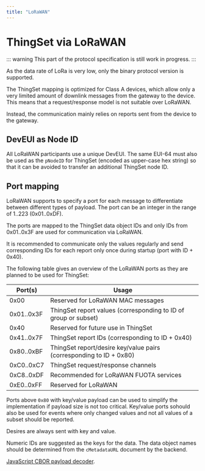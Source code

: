 ```yaml
---
title: "LoRaWAN"
---
```


# ThingSet via LoRaWAN

::: warning
This part of the protocol specification is still work in progress.
:::

As the data rate of LoRa is very low, only the binary protocol version is supported.

The ThingSet mapping is optimized for Class A devices, which allow only a very limited amount of downlink messages from the gateway to the device. This means that a request/response model is not suitable over LoRaWAN.

Instead, the communication mainly relies on reports sent from the device to the gateway.

## DevEUI as Node ID

All LoRaWAN participants use a unique DevEUI. The same EUI-64 must also be used as the `pNodeID` for ThingSet (encoded as upper-case hex string) so that it can be avoided to transfer an additional ThingSet node ID.

## Port mapping

LoRaWAN supports to specify a port for each message to differentiate between different types of payload. The port can be an integer in the range of 1..223 (0x01..0xDF).

The ports are mapped to the ThingSet data object IDs and only IDs from 0x01..0x3F are used for communication via LoRaWAN.

It is recommended to communicate only the values regularly and send corresponding IDs for each report only once during startup (port with ID + 0x40).

The following table gives an overview of the LoRaWAN ports as they are planned to be used for ThingSet:

| Port(s)    | Usage |
|------------|-------|
| 0x00       | Reserved for LoRaWAN MAC messages
| 0x01..0x3F | ThingSet report values (corresponding to ID of group or subset)
| 0x40       | Reserved for future use in ThingSet
| 0x41..0x7F | ThingSet report IDs (corresponding to ID + 0x40)
| 0x80..0xBF | ThingSet report/desire key/value pairs (corresponding to ID + 0x80)
| 0xC0..0xC7 | ThingSet request/response channels
| 0xC8..0xDF | Recommended for LoRaWAN FUOTA services
| 0xE0..0xFF | Reserved for LoRaWAN

Ports above `0x80` with key/value payload can be used to simplify the implementation if payload size is not too critical. Key/value ports sohould also be used for events where only changed values and not all values of a subset should be reported.

Desires are always sent with key and value.

Numeric IDs are suggested as the keys for the data. The data object names should be determined from the `cMetadataURL` document by the backend.

[JavaScript CBOR payload decoder](https://lupyuen.github.io/articles/payload).
